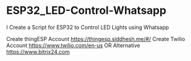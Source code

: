 # ESP32_LED-Control-Whatsapp
I Create a Script for  ESP32 to Control LED Lights using Whatsapp 


Create thingESP Account https://thingesp.siddhesh.me/#/
Create Twilio Account https://www.twilio.com/en-us
OR
Alternative https://www.bitrix24.com
